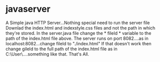# javaserver
A Simple java HTTP Server...Nothing special need to run the server file
Downlad the index.html and indexstyle.css files and not the path in which they're stored.
In the server.java file change the * fileId * variable to the path of the index.html file above.
The server runs on port 8082....as in localhost:8082...change fileId to "./index.html"
If that doesn't work then change gileId to the full path of the index.html file as in C:\\User\\....something like that.
That's All.
